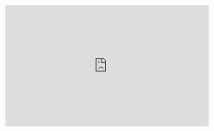 
<iframe src="https://docs.google.com/forms/d/e/1FAIpQLSe6S9Pfj4JbHizK1uPEpkvaPC5nuVWpRvJGyj2RB5SnDwZ9kA/viewform?embedded=true" width="640" height="382" frameborder="0" marginheight="0" marginwidth="0">Loading…</iframe>
